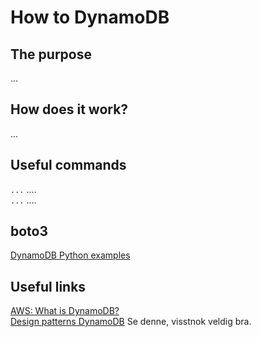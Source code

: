 # How to DynamoDB

## The purpose
...

## How does it work?
...

## Useful commands
`...`  ....  
`...`  ....  

## boto3
[DynamoDB Python examples](https://boto3.amazonaws.com/v1/documentation/api/latest/guide/dynamodb.html)





## Useful links
[AWS: What is DynamoDB?](https://docs.aws.amazon.com/amazondynamodb/latest/developerguide/Introduction.html)  
[Design patterns DynamoDB](https://www.youtube.com/watch?v=HaEPXoXVf2k) Se denne, visstnok veldig bra.  
